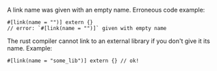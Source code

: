 A link name was given with an empty name. Erroneous code example:

```compile_fail,E0454
#[link(name = "")] extern {}
// error: `#[link(name = "")]` given with empty name
```

The rust compiler cannot link to an external library if you don't give it its
name. Example:

```no_run
#[link(name = "some_lib")] extern {} // ok!
```
